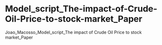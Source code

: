 # Model_script_The-impact-of-Crude-Oil-Price-to-stock-market_Paper
Joao_Macosso_Model_script_The impact of Crude Oil Price to stock market_Paper

